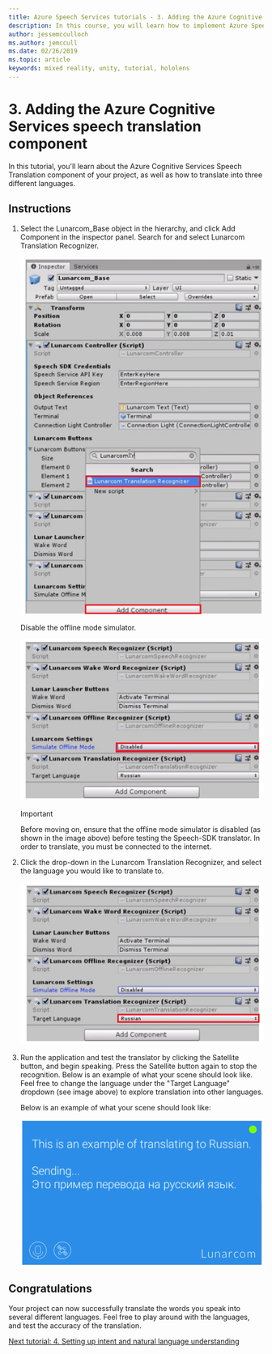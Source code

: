 ```yaml
---
title: Azure Speech Services tutorials - 3. Adding the Azure Cognitive Services speech translation component
description: In this course, you will learn how to implement Azure Speech SDK within a mixed reality application.
author: jessemcculloch
ms.author: jemccull
ms.date: 02/26/2019
ms.topic: article
keywords: mixed reality, unity, tutorial, hololens
---
```


# 3. Adding the Azure Cognitive Services speech translation component

In this tutorial, you'll learn about the Azure Cognitive Services Speech Translation component of your project, as well as how to translate into three different languages.

## Instructions

1. Select the Lunarcom_Base object in the hierarchy, and click Add Component in the inspector panel. Search for and select Lunarcom Translation Recognizer.

    ![Module4Chapter3step1im](images/module4chapter3step1im.PNG)

    Disable the offline mode simulator.

    ![Module4Chapter3noteim](images/module4chapter3noteim.PNG)

    >[!IMPORTANT]
    >Before moving on, ensure that the offline mode simulator is disabled (as shown in the image above) before testing the Speech-SDK translator. In order to translate, you must be connected to the internet.

2. Click the drop-down in the Lunarcom Translation Recognizer, and select the language you would like to translate to.

    ![Module4Chapter3step2im](images/module4chapter3step2im.PNG)

3. Run the application and test the translator by clicking the Satellite button, and begin speaking. Press the Satellite button again to stop the recognition. Below is an example of what your scene should look like. Feel free to change the language under the "Target Language" dropdown (see image above) to explore translation into other languages.

    Below is an example of what your scene should look like:

    ![Module4Chapter3exampleim](images/module4chapter3exampleim.PNG)

## Congratulations

Your project can now successfully translate the words you speak into several different languages. Feel free to play around with the languages, and test the accuracy of the translation.

[Next tutorial: 4. Setting up intent and natural language understanding](mrlearning-speechSDK-ch4.md)
